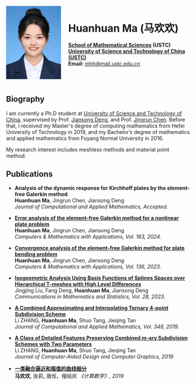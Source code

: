  
<div style="float: left; margin-right: 20px; margin-bottom: 10px;">
  <img src="photo.jpg" alt="photo" width="150"/>
</div>

# Huanhuan Ma (马欢欢)
  
  **[School of Mathematical Sciences](https://math.ustc.edu.cn) (USTC)**  
  **[University of Science and Technology of China (USTC)](https://en.ustc.edu.cn)**  
  **Email:** mhh@mail.ustc.edu.cn  

<div style="clear: both;"></div>

## Biography
I am currently a Ph.D student at [University of Science and Technology of China](https://en.ustc.edu.cn), supervised by Prof. [Jiansong Deng](https://faculty.ustc.edu.cn/dengjiansong), and Prof. [Jingrun Chen](https://faculty.ustc.edu.cn/chenjingrun). Before that, I received my Master's degree of computing mathematics from Hefei University of Technology in 2019, and my Bachelor’s degree of mathematics and applied mathematics from Fuyang Normal University in 2016.

My research interest includes meshless methods and material point method.

## Publications
- **Analysis of the dynamic response for Kirchhoff plates by the element-free Galerkin method**  
  **Huanhuan Ma**, Jingrun Chen, Jiansong Deng  
  *Journal of Computational and Applied Mathematics, Accepted.*

- **[Error analysis of the element-free Galerkin method for a nonlinear plate problem](https://doi.org/10.1016/j.camwa.2024.03.020)**  
  **Huanhuan Ma**, Jingrun Chen, Jiansong Deng  
  *Computers & Mathematics with Applications, Vol. 163, 2024.*

- **[Convergence analysis of the element-free Galerkin method for plate bending problem](https://doi.org/10.1016/j.camwa.2023.02.001)**  
  **Huanhuan Ma**, Jingrun Chen, Jiansong Deng  
  *Computers & Mathematics with Applications, Vol. 136, 2023.*

- **[Isogeometric Analysis Using Basis Functions of Splines Spaces over Hierarchical T-meshes with High Level Differences](https://doi.org/10.1007/s40304-022-00324-4)**  
  Jingjing Liu, Fang Deng, **Huanhuan Ma**, Jiansong Deng    
  *Communications in Mathematics and Statistics, Vol. 28, 2023.*

- **[A Combined Approximating and Interpolating Ternary 4-point Subdivision Scheme](https://doi.org/10.1016/j.cam.2018.09.014)**  
  Li ZHANG, **Huanhuan Ma**, Shuo Tang, Jieqing Tan  
  *Journal of Computational and Applied Mathematics, Vol. 349, 2019.*

- **[A Class of Detailed Features Preserving Combined m-ary Subdivision Schemes with Two Parameters](https://www.jcad.cn/en/article/doi/10.3724/SP.J.1089.2019.17400)**  
  Li ZHANG, **Huanhuan Ma**, Shuo Tang, Jieqing Tan  
  *Journal of Computer-Aided Design and Computer Graphics, 2019*

- **[一类融合逼近和插值的曲线细分](https://doi.org/10.12286/jssx.2019.4.367)**  
  **马欢欢**, 张莉, 唐烁，檀结庆
  *《计算数学》, 2019*


   
